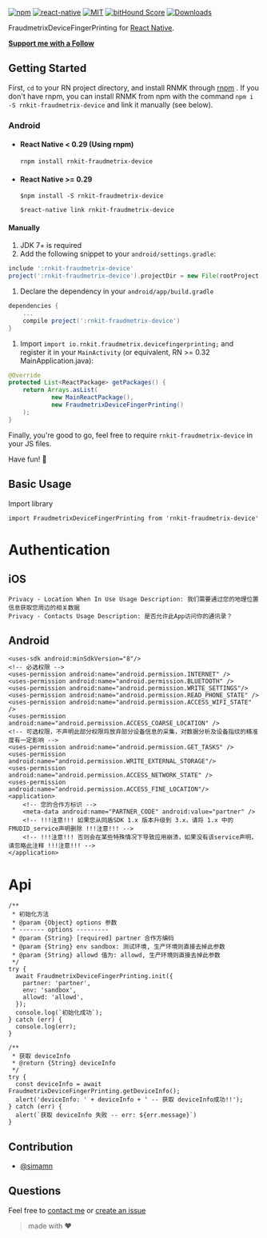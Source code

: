 [![npm][npm-badge]][npm]
[![react-native][rn-badge]][rn]
[![MIT][license-badge]][license]
[![bitHound Score][bithound-badge]][bithound]
[![Downloads](https://img.shields.io/npm/dm/rnkit-fraudmetrix-device.svg)](https://www.npmjs.com/package/rnkit-fraudmetrix-device)

FraudmetrixDeviceFingerPrinting for [React Native][rn].

[**Support me with a Follow**](https://github.com/simman/followers)

[npm-badge]: https://img.shields.io/npm/v/rnkit-fraudmetrix-device.svg
[npm]: https://www.npmjs.com/package/rnkit-fraudmetrix-device
[rn-badge]: https://img.shields.io/badge/react--native-v0.40-05A5D1.svg
[rn]: https://facebook.github.io/react-native
[license-badge]: https://img.shields.io/dub/l/vibe-d.svg
[license]: https://raw.githubusercontent.com/rnkit/rnkit-fraudmetrix-device/master/LICENSE
[bithound-badge]: https://www.bithound.io/github/rnkit/rnkit-fraudmetrix-device/badges/score.svg
[bithound]: https://www.bithound.io/github/rnkit/rnkit-fraudmetrix-device

## Getting Started

First, `cd` to your RN project directory, and install RNMK through [rnpm](https://github.com/rnpm/rnpm) . If you don't have rnpm, you can install RNMK from npm with the command `npm i -S rnkit-fraudmetrix-device` and link it manually (see below).

### Android

* #### React Native < 0.29 (Using rnpm)

  `rnpm install rnkit-fraudmetrix-device`

* #### React Native >= 0.29
  `$npm install -S rnkit-fraudmetrix-device`

  `$react-native link rnkit-fraudmetrix-device`

#### Manually
1. JDK 7+ is required
1. Add the following snippet to your `android/settings.gradle`:

  ```gradle
include ':rnkit-fraudmetrix-device'
project(':rnkit-fraudmetrix-device').projectDir = new File(rootProject.projectDir, '../node_modules/rnkit-fraudmetrix-device/android/app')
  ```
  
1. Declare the dependency in your `android/app/build.gradle`
  
  ```gradle
  dependencies {
      ...
      compile project(':rnkit-fraudmetrix-device')
  }
  ```
  
1. Import `import io.rnkit.fraudmetrix.devicefingerprinting;` and register it in your `MainActivity` (or equivalent, RN >= 0.32 MainApplication.java):

  ```java
  @Override
  protected List<ReactPackage> getPackages() {
      return Arrays.asList(
              new MainReactPackage(),
              new FraudmetrixDeviceFingerPrinting()
      );
  }
  ```

Finally, you're good to go, feel free to require `rnkit-fraudmetrix-device` in your JS files.

Have fun! :metal:

## Basic Usage

Import library

```
import FraudmetrixDeviceFingerPrinting from 'rnkit-fraudmetrix-device'
```

# Authentication

## iOS

```
Privacy - Location When In Use Usage Description: 我们需要通过您的地理位置信息获取您周边的相关数据
Privacy - Contacts Usage Description: 是否允许此App访问你的通讯录？
```

## Android

```
<uses-sdk android:minSdkVersion="8"/>
<!-- 必选权限 -->
<uses-permission android:name="android.permission.INTERNET" />
<uses-permission android:name="android.permission.BLUETOOTH" />
<uses-permission android:name="android.permission.WRITE_SETTINGS"/>
<uses-permission android:name="android.permission.READ_PHONE_STATE" />
<uses-permission android:name="android.permission.ACCESS_WIFI_STATE" />
<uses-permission android:name="android.permission.ACCESS_COARSE_LOCATION" />
<!-- 可选权限，不声明此部分权限将放弃部分设备信息的采集，对数据分析及设备指纹的精准度有一定影响 -->
<uses-permission android:name="android.permission.GET_TASKS" />
<uses-permission android:name="android.permission.WRITE_EXTERNAL_STORAGE"/>
<uses-permission android:name="android.permission.ACCESS_NETWORK_STATE" />
<uses-permission android:name="android.permission.ACCESS_FINE_LOCATION"/>
<application>
    <!-- 您的合作方标识 -->
    <meta-data android:name="PARTNER_CODE" android:value="partner" />
    <!-- !!!注意!!! 如果您从同盾SDK 1.x 版本升级到 3.x，请将 1.x 中的FMUDID_service声明删除 !!!注意!!! -->
    <!-- !!!注意!!! 否则会在某些特殊情况下导致应用崩溃，如果没有该service声明，请忽略此注释 !!!注意!!! -->
</application>
```

# Api

```
/**
 * 初始化方法
 * @param {Object} options 参数
 * ------- options ---------
 * @param {String} [required] partner 合作方编码
 * @param {String} env sandbox: 测试环境, 生产环境则直接去掉此参数
 * @param {String} allowd 值为: allowd, 生产环境则直接去掉此参数
 */
try {
  await FraudmetrixDeviceFingerPrinting.init({
    partner: 'partner',
    env: 'sandbox',
    allowd: 'allowd',
  });
  console.log(`初始化成功`);
} catch (err) {
  console.log(err);
}

/**
 * 获取 deviceInfo
 * @return {String} deviceInfo
 */
try {
  const deviceInfo = await FraudmetrixDeviceFingerPrinting.getDeviceInfo();
  alert('deviceInfo: ' + deviceInfo + ' -- 获取 deviceInfo成功!!');
} catch (err) {
  alert(`获取 deviceInfo 失败 -- err: ${err.message}`)
}

```

## Contribution

- [@simamn](mailto:liwei0990@gmail.com)

## Questions

Feel free to [contact me](mailto:liwei0990@gmail.com) or [create an issue](https://github.com/rnkit/rnkit-fraudmetrix-device/issues/new)

> made with ♥